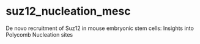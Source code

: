 # suz12_nucleation_mesc
De novo recruitment of Suz12 in mouse embryonic stem cells: Insights into Polycomb Nucleation sites
